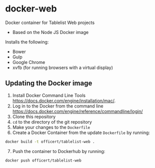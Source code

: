 # docker-web
Docker container for Tablelist Web projects

* Based on the Node JS Docker image

Installs the following:
* Bower
* Gulp
* Google Chrome
* xvfb (for running browsers with a virtual display)

## Updating the Docker image
1. Install Docker Command Line Tools https://docs.docker.com/engine/installation/mac/.
2. Log in to the Docker from the command line https://docs.docker.com/engine/reference/commandline/login/
3. Clone this repository
4. `cd` to the directory of the git repository
5. Make your changes to the `Dockerfile`
6. Create a Docker Container from the update `Dockerfile` by running:
``` bash
docker build -t officert/tablelist-web .
```
7. Push the container to Dockerhub by running:
``` bash
docker push officert/tablelist-web
```

